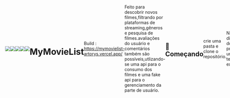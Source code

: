 <div style = "display : flex;align-items : center">
 <img src = "https://badgen.net/badge/MyMovieList/projeto em desenvolvimento/black">
 <img src = "https://img.shields.io/badge/React-20232A?style=for-the-badge&logo=react&logoColor=61DAFB">
 <img src="https://img.shields.io/badge/TypeScript-007ACC?style=for-the-badge&logo=typescript&logoColor=white" />
 <img src = "https://img.shields.io/badge/Material--UI-0081CB?style=for-the-badge&logo=material-ui&logoColor=white">
 <img src = "https://img.shields.io/badge/React_Router-CA4245?style=for-the-badge&logo=react-router&logoColor=white"
</div>


# MyMovieList

Build : https://mymovielist-artorys.vercel.app/
 
Feito para descobrir novos filmes,filtrando por plataformas de streaming,gêneros e pesquisa de filmes.avaliações do usuário e comentários também são possíveis,utlizando-se uma api para o consumo dos filmes e uma fake api para o gerenciamento da parte de usuário.

## 🚀 Começando

crie uma pasta e clone o repositório.

No diretório do projeto,crie um terminal e execute:

```
yarn
```
Isso irá instalar as dependências necessárias para a execução do projeto. 

Após instalar as dependências, execute o build do projeto:

```
yarn start
```

Executa o aplicativo no modo de desenvolvimento em conjunto do vite.
Abra http://localhost:3000 para visualizá-lo em seu navegador.

A página será recarregada quando você fizer alterações.
Você também pode ver erros de lint no console. 

### 📋 Pré-requisitos

Ambiente de desenvolvimento(IDE) - Visual Studio Code

## 🛠️ Construído com

  * axios : Utilizado para trabalhar com requisições e respostas http.
  * styled-components : Utilizado para estilização de componentes react.
  * MUI : Utilizado para agilizar na criação de componentes,ja que esta biblioteca possui muitos componentes pré-         fabricados.
  * createContext e useContext : Para englobar uma página ou componente especíﬁco e poder o usar o contexto criado.
  * react-hook-form e yup : Para registrar informações de formulários e suas validações,respectivamente.
  * react-router-dom : Para administrar as rotas em sua aplição.
  * react-player : Gerenciar os trailers e videos em sua aplicação.
  * useState : feito para gerenciar seu estados de maneira declarativa e performática.
  * swiper : Agilizar na criação e utilização de um carrosel de imagens com diversas configurações.
  * react-intersection-observer : Utilizado para criar o scroll infito de filmes.
  *  JSON-SERVER : Feito para criar uma api fake,hospedada na heroku,com rotas de fácil acesso para login e registro.

## 📌 Versão

Em desenvolvimento.... 
